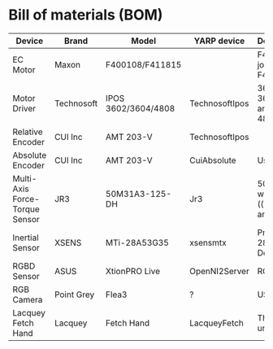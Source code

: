 # Bill of materials (BOM)

Device | Brand | Model | YARP device | Desciption/Comments
---|---|---|---|---
EC Motor|Maxon|F400108/F411815||F400108 -> wrists joints and axial legs<br/> F411815 -> the rest
Motor Driver|Technosoft|IPOS 3602/3604/4808|TechnosoftIpos|3602 -> front wrist<br/>3604 -> all except legs and trunk<br/>4808 -> legs and trunk
Relative Encoder|CUI Inc|AMT 203-V|TechnosoftIpos|
Absolute Encoder|CUI Inc|AMT 203-V|CuiAbsolute|Uses PIC18F2580
Multi-Axis Force-Torque Sensor|JR3|50M31A3-125-DH|Jr3|50M31A3-125-DH -> wrist<br/>((( unknown ))) -> ankle
Inertial Sensor|XSENS|MTi-28A53G35|xsensmtx|Product ID: MTi-28A53G35<br/> Device ID: 00305355<br/>
RGBD Sensor|ASUS|XtionPRO Live|OpenNI2Server|RGB and Depth Sensor
RGB Camera|Point Grey|Flea3|?|USB3
Lacquey Fetch Hand|Lacquey|Fetch Hand|LacqueyFetch|Three finger underactuated

